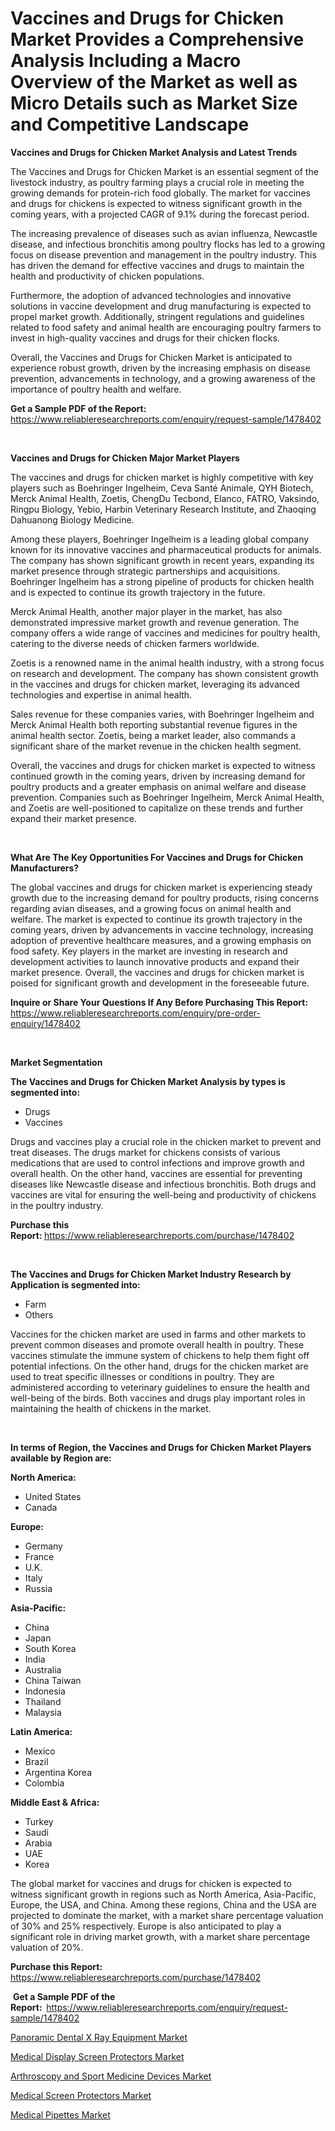 <p><h1>Vaccines and Drugs for Chicken Market Provides a Comprehensive Analysis Including a Macro Overview of the Market as well as Micro Details such as Market Size and Competitive Landscape</h1></p><p><strong>Vaccines and Drugs for Chicken Market Analysis and Latest Trends</strong></p>
<p><p>The Vaccines and Drugs for Chicken Market is an essential segment of the livestock industry, as poultry farming plays a crucial role in meeting the growing demands for protein-rich food globally. The market for vaccines and drugs for chickens is expected to witness significant growth in the coming years, with a projected CAGR of 9.1% during the forecast period.</p><p>The increasing prevalence of diseases such as avian influenza, Newcastle disease, and infectious bronchitis among poultry flocks has led to a growing focus on disease prevention and management in the poultry industry. This has driven the demand for effective vaccines and drugs to maintain the health and productivity of chicken populations.</p><p>Furthermore, the adoption of advanced technologies and innovative solutions in vaccine development and drug manufacturing is expected to propel market growth. Additionally, stringent regulations and guidelines related to food safety and animal health are encouraging poultry farmers to invest in high-quality vaccines and drugs for their chicken flocks.</p><p>Overall, the Vaccines and Drugs for Chicken Market is anticipated to experience robust growth, driven by the increasing emphasis on disease prevention, advancements in technology, and a growing awareness of the importance of poultry health and welfare.</p></p>
<p><strong>Get a Sample PDF of the Report:&nbsp;</strong> <a href="https://www.reliableresearchreports.com/enquiry/request-sample/1478402">https://www.reliableresearchreports.com/enquiry/request-sample/1478402</a></p>
<p>&nbsp;</p>
<p><strong>Vaccines and Drugs for Chicken Major Market Players</strong></p>
<p><p>The vaccines and drugs for chicken market is highly competitive with key players such as Boehringer Ingelheim, Ceva Santé Animale, QYH Biotech, Merck Animal Health, Zoetis, ChengDu Tecbond, Elanco, FATRO, Vaksindo, Ringpu Biology, Yebio, Harbin Veterinary Research Institute, and Zhaoqing Dahuanong Biology Medicine.</p><p>Among these players, Boehringer Ingelheim is a leading global company known for its innovative vaccines and pharmaceutical products for animals. The company has shown significant growth in recent years, expanding its market presence through strategic partnerships and acquisitions. Boehringer Ingelheim has a strong pipeline of products for chicken health and is expected to continue its growth trajectory in the future.</p><p>Merck Animal Health, another major player in the market, has also demonstrated impressive market growth and revenue generation. The company offers a wide range of vaccines and medicines for poultry health, catering to the diverse needs of chicken farmers worldwide.</p><p>Zoetis is a renowned name in the animal health industry, with a strong focus on research and development. The company has shown consistent growth in the vaccines and drugs for chicken market, leveraging its advanced technologies and expertise in animal health.</p><p>Sales revenue for these companies varies, with Boehringer Ingelheim and Merck Animal Health both reporting substantial revenue figures in the animal health sector. Zoetis, being a market leader, also commands a significant share of the market revenue in the chicken health segment.</p><p>Overall, the vaccines and drugs for chicken market is expected to witness continued growth in the coming years, driven by increasing demand for poultry products and a greater emphasis on animal welfare and disease prevention. Companies such as Boehringer Ingelheim, Merck Animal Health, and Zoetis are well-positioned to capitalize on these trends and further expand their market presence.</p></p>
<p>&nbsp;</p>
<p><strong>What Are The Key Opportunities For Vaccines and Drugs for Chicken Manufacturers?</strong></p>
<p><p>The global vaccines and drugs for chicken market is experiencing steady growth due to the increasing demand for poultry products, rising concerns regarding avian diseases, and a growing focus on animal health and welfare. The market is expected to continue its growth trajectory in the coming years, driven by advancements in vaccine technology, increasing adoption of preventive healthcare measures, and a growing emphasis on food safety. Key players in the market are investing in research and development activities to launch innovative products and expand their market presence. Overall, the vaccines and drugs for chicken market is poised for significant growth and development in the foreseeable future.</p></p>
<p><strong>Inquire or Share Your Questions If Any Before Purchasing This Report:</strong> <a href="https://www.reliableresearchreports.com/enquiry/pre-order-enquiry/1478402">https://www.reliableresearchreports.com/enquiry/pre-order-enquiry/1478402</a></p>
<p>&nbsp;</p>
<p><strong>Market Segmentation</strong></p>
<p><strong>The Vaccines and Drugs for Chicken Market Analysis by types is segmented into:</strong></p>
<p><ul><li>Drugs</li><li>Vaccines</li></ul></p>
<p><p>Drugs and vaccines play a crucial role in the chicken market to prevent and treat diseases. The drugs market for chickens consists of various medications that are used to control infections and improve growth and overall health. On the other hand, vaccines are essential for preventing diseases like Newcastle disease and infectious bronchitis. Both drugs and vaccines are vital for ensuring the well-being and productivity of chickens in the poultry industry.</p></p>
<p><strong>Purchase this Report:&nbsp;</strong><a href="https://www.reliableresearchreports.com/purchase/1478402">https://www.reliableresearchreports.com/purchase/1478402</a></p>
<p>&nbsp;</p>
<p><strong>The Vaccines and Drugs for Chicken Market Industry Research by Application is segmented into:</strong></p>
<p><ul><li>Farm</li><li>Others</li></ul></p>
<p><p>Vaccines for the chicken market are used in farms and other markets to prevent common diseases and promote overall health in poultry. These vaccines stimulate the immune system of chickens to help them fight off potential infections. On the other hand, drugs for the chicken market are used to treat specific illnesses or conditions in poultry. They are administered according to veterinary guidelines to ensure the health and well-being of the birds. Both vaccines and drugs play important roles in maintaining the health of chickens in the market.</p></p>
<p>&nbsp;</p>
<p><strong>In terms of Region, the Vaccines and Drugs for Chicken Market Players available by Region are:</strong></p>
<p>
    <p> <strong> North America: </strong>
        <ul>
            <li>United States</li>
            <li>Canada</li>
        </ul>
        </p> 
    <p> <strong> Europe: </strong>
        <ul>
            <li>Germany</li>
            <li>France</li>
            <li>U.K.</li>
            <li>Italy</li>
            <li>Russia</li>
        </ul>
        </p> 
    <p> <strong> Asia-Pacific: </strong>
        <ul>
            <li>China</li>
            <li>Japan</li>
            <li>South Korea</li>
            <li>India</li>
            <li>Australia</li>
            <li>China Taiwan</li>
            <li>Indonesia</li>
            <li>Thailand</li>
            <li>Malaysia</li>
        </ul>
        </p> 
    <p> <strong> Latin America: </strong>
        <ul>
            <li>Mexico</li>
            <li>Brazil</li>
            <li>Argentina Korea</li>
            <li>Colombia</li>
        </ul>
        </p> 
    <p> <strong> Middle East & Africa: </strong>
        <ul>
            <li>Turkey</li>
            <li>Saudi</li>
            <li>Arabia</li>
            <li>UAE</li>
            <li>Korea</li>
        </ul>
    </p>
    </p>
<p><p>The global market for vaccines and drugs for chicken is expected to witness significant growth in regions such as North America, Asia-Pacific, Europe, the USA, and China. Among these regions, China and the USA are projected to dominate the market, with a market share percentage valuation of 30% and 25% respectively. Europe is also anticipated to play a significant role in driving market growth, with a market share percentage valuation of 20%.</p></p>
<p><strong>Purchase this Report: </strong><a href="https://www.reliableresearchreports.com/purchase/1478402">https://www.reliableresearchreports.com/purchase/1478402</a></p>
<p>&nbsp;<strong>Get a Sample PDF of the Report:&nbsp;&nbsp;</strong><a href="https://www.reliableresearchreports.com/enquiry/request-sample/1478402">https://www.reliableresearchreports.com/enquiry/request-sample/1478402</a></p>
<p><strong></strong></p>
<p><p><a href="https://medium.com/@santosh.reportprime/panoramic-dental-x-ray-equipment-market-the-key-to-successful-business-strategy-forecast-till-2031-ee9db60d75b4">Panoramic Dental X Ray Equipment Market</a></p><p><a href="https://medium.com/@santosh.reportprime/medical-display-screen-protectors-market-report-reveals-the-latest-trends-and-growth-opportunities-8bd94ecc4af2">Medical Display Screen Protectors Market</a></p><p><a href="https://medium.com/@santosh.reportprime/arthroscopy-and-sport-medicine-devices-nbsp-market-focuses-on-market-share-size-and-projected-ceaa5499d986">Arthroscopy and Sport Medicine Devices Market</a></p><p><a href="https://medium.com/@santosh.reportprime/medical-screen-protectors-market-trends-forecast-and-competitive-analysis-to-2031-440654741cf9">Medical Screen Protectors Market</a></p><p><a href="https://medium.com/@santosh.reportprime/medical-pipettes-market-trends-forecast-and-competitive-analysis-to-2031-bcac24e18325">Medical Pipettes Market</a></p></p>